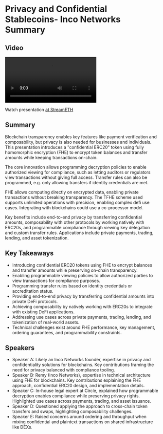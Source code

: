 # Privacy and Confidential Stablecoins- Inco Networks Summary

## Video
<video controls>
<source src="https://vod-cdn.lp-playback.studio/raw/jxf4iblf6wlsyor6526t4tcmtmqa/catalyst-vod-com/hls/5e64qsj1gsh4532x/index.m3u8" type="application/x-mpegURL">
  Your browser does not support the video tag.
</video>

Watch presentation [at StreamETH](https://streameth.org/edge_city/watch?session=6724e224f861dff0952556f9)

## Summary
Blockchain transparency enables key features like payment verification and composability, but privacy is also needed for businesses and individuals. This presentation introduces a "confidential ERC20" token using fully homomorphic encryption (FHE) to encrypt token balances and transfer amounts while keeping transactions on-chain. 

The core innovation allows programming decryption policies to enable authorized viewing for compliance, such as letting auditors or regulators view transactions without giving full access. Transfer rules can also be programmed, e.g. only allowing transfers if identity credentials are met.

FHE allows computing directly on encrypted data, enabling private transactions without breaking transparency. The TFHE scheme used supports unlimited operations with precision, enabling complex defi use cases. Integrating with blockchains could use a co-processor model.

Key benefits include end-to-end privacy by transferring confidential amounts, composability with other protocols by working natively with ERC20s, and programmable compliance through viewing key delegation and custom transfer rules. Applications include private payments, trading, lending, and asset tokenization.

## Key Takeaways
- Introducing confidential ERC20 tokens using FHE to encrypt balances and transfer amounts while preserving on-chain transparency.
- Enabling programmable viewing policies to allow authorized parties to view transactions for compliance purposes.
- Programming transfer rules based on identity credentials or accreditation status.
- Providing end-to-end privacy by transferring confidential amounts into private DeFi protocols.
- Achieving composability by natively working with ERC20s to integrate with existing DeFi applications.
- Addressing use cases across private payments, trading, lending, and tokenization of real-world assets.
- Technical challenges exist around FHE performance, key management, ordering guarantees, and programmability constraints.

## Speakers
- Speaker A: Likely an Inco Networks founder, expertise in privacy and confidentiality solutions for blockchains. Key contributions framing the need for privacy balanced with compliance tooling.
- Speaker B: Remy (Inco Networks), expertise in technical architecture using FHE for blockchains. Key contributions explaining the FHE approach, confidential ERC20 design, and implementation details.
- Speaker C: In-house legal expert at Circle, explained how programmable decryption enables compliance while preserving privacy rights. Highlighted use cases across payments, trading, and asset issuance.
- Speaker D: Questioned applying the approach to cross-chain token transfers and swaps, highlighting composability challenges.
- Speaker E: Raised concerns around ordering and throughput when mixing confidential and plaintext transactions on shared infrastructure like DEXs.

